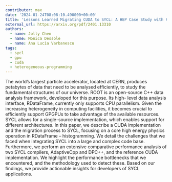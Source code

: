 ```yaml
---
contributor: max
date: '2024-01-24T08:08:10.490000+00:00'
title: 'Lessons Learned Migrating CUDA to SYCL: A HEP Case Study with ROOT RDataFrame'
external_url: https://arxiv.org/pdf/2401.13310
authors:
  - name: Jolly Chen
  - name: Monica Dessole
  - name: Ana Lucia Varbanescu
tags:
  - sycl
  - gpu
  - cuda
  - heterogeneous-programming
---
```


The world’s largest particle accelerator, located at CERN, produces petabytes of data that need to be analysed efficiently, 
to study the fundamental structures of our universe. ROOT is an open-source C++ data analysis framework, developed for this 
purpose. Its high- level data analysis interface, RDataFrame, currently only supports CPU parallelism. Given the increasing 
heterogeneity in computing facilities, it becomes crucial to efficiently support GPGPUs to take advantage of the available 
resources. SYCL allows for a single-source implementation, which enables support for different architectures. In this paper, 
we describe a CUDA implementation and the migration process to SYCL, focusing on a core high energy physics operation in 
RDataFrame – histogramming. We detail the challenges that we faced when integrating SYCL into a large and complex code base. 
Furthermore, we perform an extensive comparative performance analysis of two SYCL compilers, AdaptiveCpp and DPC++, and the 
reference CUDA implementation. We highlight the performance bottlenecks that we encountered, and the methodology used to detect 
these. Based on our findings, we provide actionable insights for developers of SYCL applications.
